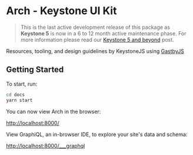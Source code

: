 <!--[meta]
section: packages
title: Arch UI
[meta]-->

# Arch - Keystone UI Kit

> This is the last active development release of this package as **Keystone 5** is now in a 6 to 12 month active maintenance phase. For more information please read our [Keystone 5 and beyond](https://github.com/keystonejs/keystone-5/issues/21) post.

Resources, tooling, and design guidelines by KeystoneJS using [GastbyJS](https://www.gatsbyjs.org/)

## Getting Started

To start, run:

```sh
cd docs
yarn start
```

You can now view Arch in the browser:

<http://localhost:8000/>

View GraphiQL, an in-browser IDE, to explore your site's data and schema:

<http://localhost:8000/___graphql>
